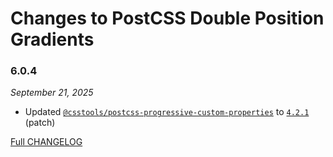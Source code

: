 # Changes to PostCSS Double Position Gradients

### 6.0.4

_September 21, 2025_

- Updated [`@csstools/postcss-progressive-custom-properties`](https://github.com/csstools/postcss-plugins/tree/main/plugins/postcss-progressive-custom-properties) to [`4.2.1`](https://github.com/csstools/postcss-plugins/tree/main/plugins/postcss-progressive-custom-properties/CHANGELOG.md#421) (patch)

[Full CHANGELOG](https://github.com/csstools/postcss-plugins/tree/main/plugins/postcss-double-position-gradients/CHANGELOG.md)
